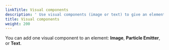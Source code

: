 ```yaml
---
linkTitle: Visual components
description: ' Use visual components (image or text) to give an element color and texture, or text in Open 3D Engine''s UI Editor . '
title: Visual components
weight: 200
---
```


You can add one visual component to an element: **Image**, **Particle Emitter**, or **Text**.
